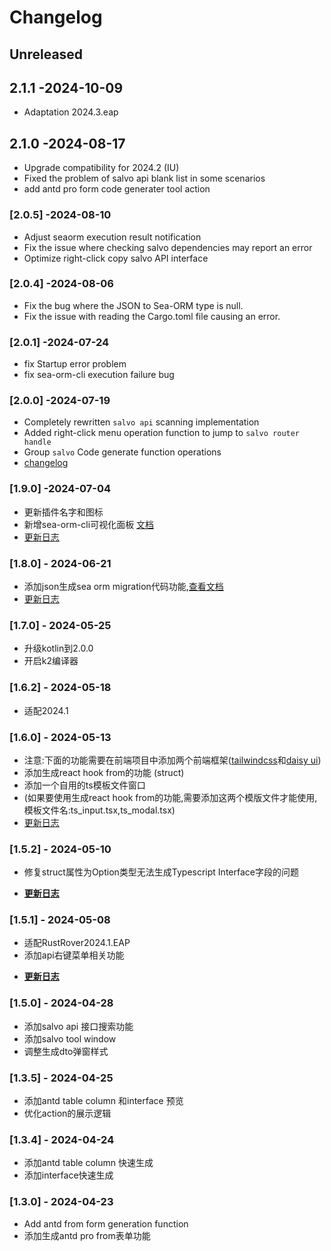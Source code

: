 # Changelog

## Unreleased

## 2.1.1 -2024-10-09

- Adaptation 2024.3.eap

## 2.1.0 -2024-08-17

- Upgrade compatibility for 2024.2 (IU)
- Fixed the problem of salvo api blank list in some scenarios
- add antd pro form code generater tool action

### [2.0.5] -2024-08-10

- Adjust seaorm execution result notification
- Fix the issue where checking salvo dependencies may report an error
- Optimize right-click copy salvo API interface

### [2.0.4] -2024-08-06

- Fix the bug where the JSON to Sea-ORM type is null.
- Fix the issue with reading the Cargo.toml file causing an error.

### [2.0.1] -2024-07-24

- fix Startup error problem
- fix sea-orm-cli execution failure bug

### [2.0.0] -2024-07-19

- Completely rewritten `salvo api` scanning implementation
- Added right-click menu operation function to jump to `salvo router handle`
- Group `salvo` Code generate function operations
- [changelog](https://mdddj.github.io/SalvoRsToolDocument/changelog%E6%9B%B4%E6%96%B0%E6%97%A5%E5%BF%97.html)

### [1.9.0] -2024-07-04

- 更新插件名字和图标
- 新增sea-orm-cli可视化面板 <a href='https://mdddj.github.io/SalvoRsToolDocument/sea-orm-command-tool.html'>文档</a>
- <a href='https://mdddj.github.io/SalvoRsToolDocument/changelog%E6%9B%B4%E6%96%B0%E6%97%A5%E5%BF%97.html#1-9-0'>更新日志</a>

### [1.8.0] - 2024-06-21

- 添加json生成sea orm migration代码功能,<a href='https://mdddj.github.io/SalvoRsToolDocument/sea-orm-json-gen-migration-code.html'>查看文档</a>
- <a href='https://mdddj.github.io/SalvoRsToolDocument/changelog%E6%9B%B4%E6%96%B0%E6%97%A5%E5%BF%97.html'>更新日志</a>

### [1.7.0] - 2024-05-25

- 升级kotlin到2.0.0
- 开启k2编译器

### [1.6.2] - 2024-05-18

- 适配2024.1

### [1.6.0] - 2024-05-13

- 注意:下面的功能需要在前端项目中添加两个前端框架(<a href='https://tailwindcss.com/docs/installation/'>tailwindcss</a>和<a href='https://daisyui.com/'>daisy ui</a>)
- 添加生成react hook from的功能 (struct)
- 添加一个自用的ts模板文件窗口
- (如果要使用生成react hook from的功能,需要添加这两个模版文件才能使用,模板文件名:ts_input.tsx,ts_modal.tsx)
- <a href='https://mdddj.github.io/SalvoRsToolDocument/changelog%E6%9B%B4%E6%96%B0%E6%97%A5%E5%BF%97.html#1-6-0'>更新日志</a>

### [1.5.2] - 2024-05-10

- 修复struct属性为Option类型无法生成Typescript Interface字段的问题
- <p><b><a href="https://mdddj.github.io/SalvoRsToolDocument/changelog%E6%9B%B4%E6%96%B0%E6%97%A5%E5%BF%97.html#1-5-2">更新日志</a></b></p>

### [1.5.1] - 2024-05-08

- 适配RustRover2024.1.EAP
- 添加api右键菜单相关功能
- <p><b><a href="https://mdddj.github.io/SalvoRsToolDocument/changelog%E6%9B%B4%E6%96%B0%E6%97%A5%E5%BF%97.html">更新日志</a></b></p>

### [1.5.0] - 2024-04-28

- 添加salvo api 接口搜索功能
- 添加salvo tool window
- 调整生成dto弹窗样式

### [1.3.5] - 2024-04-25

- 添加antd table column 和interface 预览
- 优化action的展示逻辑

### [1.3.4] - 2024-04-24

- 添加antd table column 快速生成
- 添加interface快速生成

### [1.3.0] - 2024-04-23

- Add antd from form generation function
- 添加生成antd pro from表单功能
